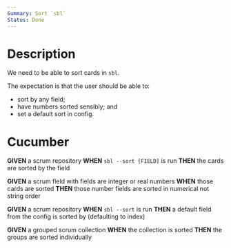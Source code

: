 ```yaml
---
Summary: Sort `sbl`
Status: Done
---
```


# Description

We need to be able to sort cards in `sbl`.

The expectation is that the user should be able to:

-   sort by any field;
-   have numbers sorted sensibly; and
-   set a default sort in config.

# Cucumber

**GIVEN** a scrum repository
**WHEN** `sbl --sort [FIELD]` is run
**THEN** the cards are sorted by the field

**GIVEN** a scrum field with fields are integer or real numbers
**WHEN** those cards are sorted
**THEN** those number fields are sorted in numerical not string order

**GIVEN** a scrum repository
**WHEN** `sbl --sort` is run
**THEN** a default field from the config is sorted by (defaulting to index)

**GIVEN** a grouped scrum collection
**WHEN** the collection is sorted
**THEN** the groups are sorted individually
